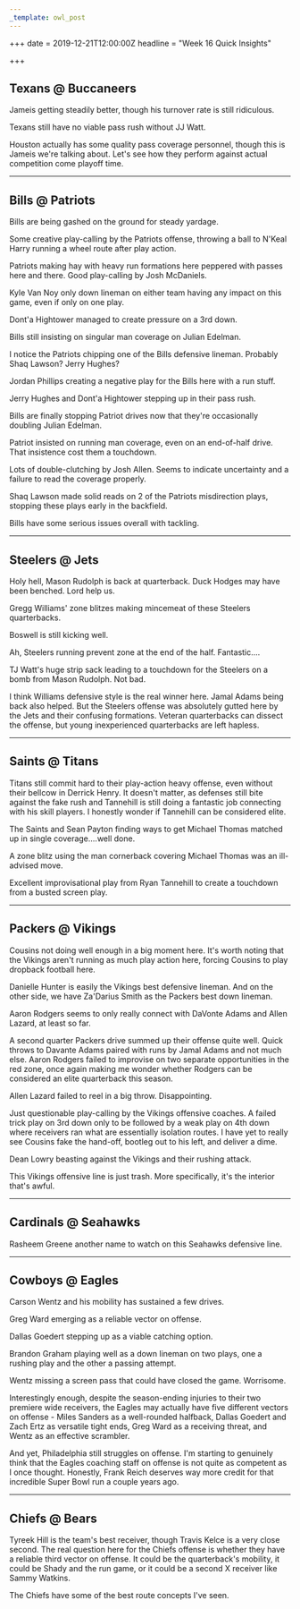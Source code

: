 ```yaml
---
_template: owl_post
---
```



+++
date = 2019-12-21T12:00:00Z
headline = "Week 16 Quick Insights"

+++
## Texans @ Buccaneers

Jameis getting steadily better, though his turnover rate is still ridiculous.

Texans still have no viable pass rush without JJ Watt.

Houston actually has some quality pass coverage personnel, though this is Jameis we're talking about. Let's see how they perform against actual competition come playoff time.

***

## Bills @ Patriots

Bills are being gashed on the ground for steady yardage.

Some creative play-calling by the Patriots offense, throwing a ball to N'Keal Harry running a wheel route after play action.

Patriots making hay with heavy run formations here peppered with passes here and there. Good play-calling by Josh McDaniels.

Kyle Van Noy only down lineman on either team having any impact on this game, even if only on one play.

Dont'a Hightower managed to create pressure on a 3rd down.

Bills still insisting on singular man coverage on Julian Edelman.

I notice the Patriots chipping one of the Bills defensive lineman. Probably Shaq Lawson? Jerry Hughes?

Jordan Phillips creating a negative play for the Bills here with a run stuff.

Jerry Hughes and Dont'a Hightower stepping up in their pass rush.

Bills are finally stopping Patriot drives now that they're occasionally doubling Julian Edelman.

Patriot insisted on running man coverage, even on an end-of-half drive. That insistence cost them a touchdown.

Lots of double-clutching by Josh Allen. Seems to indicate uncertainty and a failure to read the coverage properly.

Shaq Lawson made solid reads on 2 of the Patriots misdirection plays, stopping these plays early in the backfield.

Bills have some serious issues overall with tackling.

***

## Steelers @ Jets

Holy hell, Mason Rudolph is back at quarterback. Duck Hodges may have been benched. Lord help us.

Gregg Williams' zone blitzes making mincemeat of these Steelers quarterbacks.

Boswell is still kicking well.

Ah, Steelers running prevent zone at the end of the half. Fantastic....

TJ Watt's huge strip sack leading to a touchdown for the Steelers on a bomb from Mason Rudolph. Not bad.

I think Williams defensive style is the real winner here. Jamal Adams being back also helped. But the Steelers offense was absolutely gutted here by the Jets and their confusing formations. Veteran quarterbacks can dissect the offense, but young inexperienced quarterbacks are left hapless.

***

## Saints @ Titans

Titans still commit hard to their play-action heavy offense, even without their bellcow in Derrick Henry. It doesn't matter, as defenses still bite against the fake rush and Tannehill is still doing a fantastic job connecting with his skill players. I honestly wonder if Tannehill can be considered elite.

The Saints and Sean Payton finding ways to get Michael Thomas matched up in single coverage....well done.

A zone blitz using the man cornerback covering Michael Thomas was an ill-advised move.

Excellent improvisational play from Ryan Tannehill to create a touchdown from a busted screen play.

***

## Packers @ Vikings

Cousins not doing well enough in a big moment here. It's worth noting that the Vikings aren't running as much play action here, forcing Cousins to play dropback football here.

Danielle Hunter is easily the Vikings best defensive lineman. And on the other side, we have Za'Darius Smith as the Packers best down lineman.

Aaron Rodgers seems to only really connect with DaVonte Adams and Allen Lazard, at least so far.

A second quarter Packers drive summed up their offense quite well. Quick throws to Davante Adams paired with runs by Jamal Adams and not much else. Aaron Rodgers failed to improvise on two separate opportunities in the red zone, once again making me wonder whether Rodgers can be considered an elite quarterback this season.

Allen Lazard failed to reel in a big throw. Disappointing.

Just questionable play-calling by the Vikings offensive coaches. A failed trick play on 3rd down only to be followed by a weak play on 4th down where receivers ran what are essentially isolation routes. I have yet to really see Cousins fake the hand-off, bootleg out to his left, and deliver a dime. 

Dean Lowry beasting against the Vikings and their rushing attack.

This Vikings offensive line is just trash. More specifically, it's the interior that's awful.

***

## Cardinals @ Seahawks

Rasheem Greene another name to watch on this Seahawks defensive line.

***

## Cowboys @ Eagles

Carson Wentz and his mobility has sustained a few drives.

Greg Ward emerging as a reliable vector on offense.

Dallas Goedert stepping up as a viable catching option.

Brandon Graham playing well as a down lineman on two plays, one a rushing play and the other a passing attempt.

Wentz missing a screen pass that could have closed the game. Worrisome.

Interestingly enough, despite the season-ending injuries to their two premiere wide receivers, the Eagles may actually have five different vectors on offense - Miles Sanders as a well-rounded halfback, Dallas Goedert and Zach Ertz as versatile tight ends, Greg Ward as a receiving threat, and Wentz as an effective scrambler. 

And yet, Philadelphia still struggles on offense. I'm starting to genuinely think that the Eagles coaching staff on offense is not quite as competent as I once thought. Honestly, Frank Reich deserves way more credit for that incredible Super Bowl run a couple years ago.

***

## Chiefs @ Bears

Tyreek Hill is the team's best receiver, though Travis Kelce is a very close second. The real question here for the Chiefs offense is whether they have a reliable third vector on offense. It could be the quarterback's mobility, it could be Shady and the run game, or it could be a second X receiver like Sammy Watkins.

The Chiefs have some of the best route concepts I've seen.
